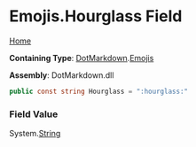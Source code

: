 # Emojis\.Hourglass Field

[Home](../../../README.md)

**Containing Type**: [DotMarkdown](../../README.md)\.[Emojis](../README.md)

**Assembly**: DotMarkdown\.dll

```csharp
public const string Hourglass = ":hourglass:"
```

### Field Value

System\.[String](https://docs.microsoft.com/en-us/dotnet/api/system.string)